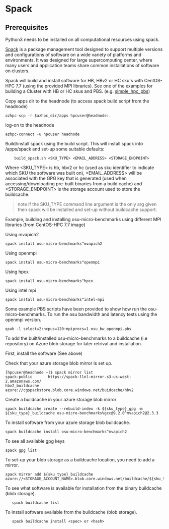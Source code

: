 # Spack

## Prerequisites
Python3 needs to be installed on all computational resources using spack.

[Spack](https://spack.readthedocs.io/en/latest/) is a package management tool designed to support multiple versions and configurations of software on a wide variety of platforms and environments. It was designed for large supercomputing center, where many users and application teams share common installations of software on clusters.

Spack will build and install software for HB, HBv2 or HC sku's with CentOS-HPC 7.7 (using the provided MPI libraries). See one of the examples for building a Cluster with HB or HC skus and PBS. (e.g. [simple_hpc_pbs](../../examples/simple_hpc_pbs/readme.md))


Copy apps dir to the headnode (to access spack build script from the headnode)
```
azhpc-scp -r $azhpc_dir/apps hpcuser@headnode:.
```


log-on to the headnode
```
azhpc-connect -u hpcuser headnode
```


Build/install spack using the build script.  This will install spack into /apps/spack and set-up some suitable defaults:
```
    build_spack.sh <SKU_TYPE> <EMAIL_ADDRESS> <STORAGE_ENDPOINT>
```
Where <SKU_TYPE> is hb, hbv2 or hc (used as sku identifier to indicate which SKU the software was built on), <EMAIL_ADDRESS> will be associated with the GPG key that is generated (used when accessing/downloading pre-built binaries from a build cache) and <STORAGE_ENDPOINT> is the storage account used to store the buildcache.
>note If the SKU_TYPE command line argument is the only arg given then spack will be installed and set-up without buildcache support.

Example, building and installing osu-micro-benchmarks using different MPI libraries (from CentOS-HPC 7.7 image)

Using mvapich2
```
spack install osu-micro-benchmarks^mvapich2
```
Using openmpi
```
spack install osu-micro-benchmarks^openmpi
```
Using hpcx
```
spack install osu-micro-benchmarks^hpcx
```
Using intel mpi 
```
spack install osu-micro-benchmarks^intel-mpi
```

Some example PBS scripts have been provided to show how run the osu-micro-benchmarks.
To run the osu bandwidth and latency tests using the openmpi version.
```
qsub -l select=2:ncpus=120:mpiprocs=1 osu_bw_openmpi.pbs
```

To add the built/installed osu-micro-benchmarks to a buildcache (i.e repository) on Azure blob storage
for later retrival and installation.

First, install the software (See above)

Check that your azure storage blob mirror is set up.
```
[hpcuser@headnode ~]$ spack mirror list
spack-public       https://spack-llnl-mirror.s3-us-west-2.amazonaws.com/
hbv2_buildcache    azure://cgspackstore.blob.core.windows.net/buidcache/hbv2
```

Create a buildcache in your azure storage blob mirror
```
spack buildcache create --rebuild-index -k ${sku_type}_gpg -m ${sku_type}_buildcache osu-micro-benchmarks%gcc@9.2.0^mvapich2@2.3.3
```

To install software from your azure storage blob buildcache.
```
spack buildcache install osu-micro-benchmarks^mvapich2
```

To see all available gpg keys
```
spack gpg list
```

To set-up your blob storage as a buildcache location, you need to add a mirror.
```
spack mirror add ${sku_type}_buildcache azure://<STORAGE_ACCOUNT_NAME>.blob.core.windows.net/buildcache/${sku_type} 
```

To see what software is available for installation from the binary buildcache (blob storage).
```
   spack buildcache list
```

To install software available from the buildcache (blob storage).

```
   spack buildcache install <spec> or <hash>
```
